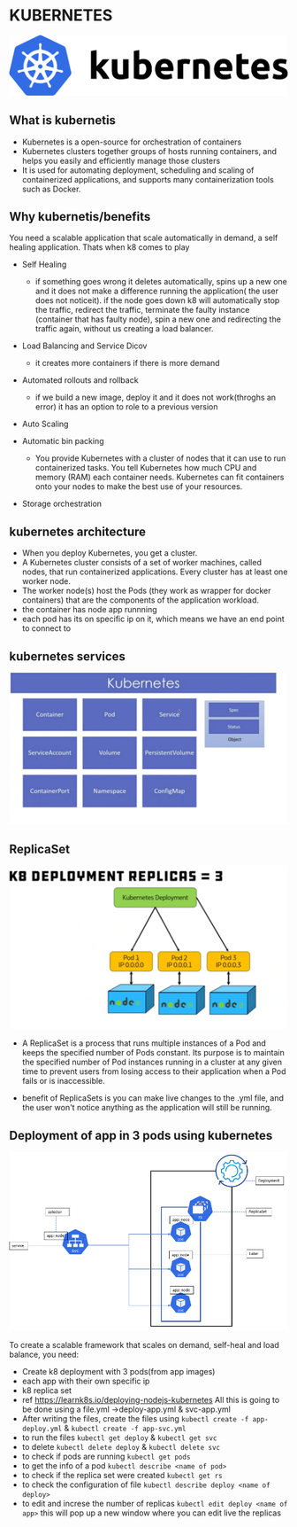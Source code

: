 # KUBERNETES
![](images/k8.png)

## What is kubernetis
- Kubernetes is a open-source for orchestration of containers
- Kubernetes clusters together groups of hosts running containers, and helps you easily and efficiently manage those clusters
- It is used for automating deployment, scheduling and scaling of containerized applications, and supports many containerization tools such as Docker.

## Why kubernetis/benefits
You need a scalable application that scale automatically in demand, a self healing application. Thats when k8 comes to play

- Self Healing
   - if something goes wrong it deletes automatically, spins up a new one and it does not make a difference running the application( the user does not noticeit). if the node goes down k8 will automatically stop the traffic, redirect the traffic, terminate the faulty instance (container that has faulty node), spin a new one and redirecting the traffic again, without us creating a load balancer.

- Load Balancing and Service Dicov
   - it creates more containers if there is more demand
- Automated rollouts and rollback
   - if we build a new image, deploy it and it does not work(throghs an error) it has an option to role to a previous version
- Auto Scaling
- Automatic bin packing
  - You provide Kubernetes with a cluster of nodes that it can use to run containerized tasks. You tell Kubernetes how much CPU and memory (RAM) each container needs. Kubernetes can fit containers onto your nodes to make the best use of your resources.
- Storage orchestration

## kubernetes architecture
- When you deploy Kubernetes, you get a cluster.
- A Kubernetes cluster consists of a set of worker machines, called nodes, that run containerized applications. Every cluster has at least one worker node.
- The worker node(s) host the Pods (they work as wrapper for docker containers) that are the components of the application workload.
- the container has node app runnning
- each pod has its on specific ip on it, which means we have an end point to connect to

## kubernetes services

![](images/services.png)

## ReplicaSet
![](images/k84.png)

- A ReplicaSet is a process that runs multiple instances of a Pod and keeps the specified number of Pods constant. Its purpose is to maintain the specified number of Pod instances running in a cluster at any given time to prevent users from losing access to their application when a Pod fails or is inaccessible.

- benefit of ReplicaSets is you can make live changes to the .yml file, and the user won't notice anything as the application will still be running.

## Deployment of app in 3 pods using kubernetes

![](images/k83.png)

To create a scalable framework that scales on demand, self-heal and load balance, you need:
- Create k8 deployment with 3 pods(from app images)
- each app with their own specific ip
- k8 replica set
- ref https://learnk8s.io/deploying-nodejs-kubernetes
All this is going to be done using a file.yml ->deploy-app.yml & svc-app.yml
- After writing the files, create the files using `kubectl create -f app-deploy.yml` & `kubectl create -f app-svc.yml`
- to run the files `kubectl get deploy` & `kubectl get svc`
- to delete `kubectl delete deploy` & `kubectl delete svc`
- to check if pods are running `kubectl get pods`
- to get the info of a pod `kubectl describe <name of pod>`
- to check if the replica set were created `kubectl get rs`
- to check the configuration of file `kubectl describe deploy <name of deploy>`
- to edit and increse the number of replicas `kubectl edit deploy <name of app>` this will pop up a new window where you can edit live the replicas 
